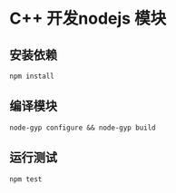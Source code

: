 # C++ 开发nodejs 模块

## 安装依赖
```
npm install
```

## 编译模块
```
node-gyp configure && node-gyp build
```

## 运行测试
```
npm test
```